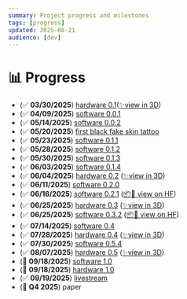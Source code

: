 ```yaml
---
summary: Project progress and milestones
tags: [progress]
updated: 2025-08-21
audience: [dev]
---
```


# 📊 Progress

- (✅ **03/30/2025**) [hardware 0.1](https://x.com/hupobuboo/status/1906386728874602520)([✨view in 3D](https://poly.cam/capture/0b06160a-b3ff-49d9-b6ab-1a955d2b2b7f))
- (✅ **04/09/2025**) [software 0.0.1](https://x.com/hupobuboo/status/1909969799838589300)
- (✅ **05/14/2025**) [software 0.0.2](https://x.com/hupobuboo/status/1922749626597126590)
- (✅ **05/20/2025**) [first black fake skin tattoo](https://x.com/tatbots/status/1924841008396673468)
- (✅ **05/23/2025**) [software 0.1.1](https://www.youtube.com/live/I8Eh73qMaXQ)
- (✅ **05/28/2025**) [software 0.1.2](https://x.com/hupobuboo/status/1927794884854849542)
- (✅ **05/30/2025**) [software 0.1.3](https://www.youtube.com/live/vssqXg-Gm2Y)
- (✅ **06/03/2025**) [software 0.1.4](https://x.com/hupobuboo/status/1929983263667331232)
- (✅ **06/04/2025**) [hardware 0.2](https://x.com/tatbots/status/1930308303222890931) ([✨view in 3D](https://poly.cam/capture/548778f3-e243-41bd-87b8-6ed2d5dfff5a))
- (✅ **06/11/2025**) [software 0.2.0](https://x.com/tatbots/status/1932805814563348842)
- (✅ **06/16/2025**) [software 0.2.1](https://x.com/tatbots/status/1934685760650658130) ([📦🤗 view on HF](https://huggingface.co/datasets/tatbot/tatbot-calib-test))
- (✅ **06/25/2025**) [hardware 0.3](https://x.com/tatbots/status/1937928922005442873) ([✨view in 3D](https://poly.cam/capture/ad7d9477-f7a3-4a36-8da3-59dc0354f149))
- (✅ **06/25/2025**) [software 0.3.2](https://x.com/tatbots/status/1937928658720559385) ([📦🤗 view on HF](https://huggingface.co/datasets/tatbot/plan-bench-2025y-06m-25d-12h-13m-57s))
- (✅ **07/14/2025**) [software 0.4](https://x.com/tatbots/status/1944786516217057413)
- (✅ **07/28/2025**) [hardware 0.4](https://x.com/tatbots/status/1949917412226453599) ([✨view in 3D](https://poly.cam/capture/745155c3-e251-4b7e-8b70-78574a7a19b6))
- (✅ **07/30/2025**) [software 0.5.4](https://x.com/tatbots/status/1950637268039086507)
- (✅ **08/07/2025**) [hardware 0.5](https://x.com/tatbots/status/1953555799005180407) ([✨view in 3D](https://poly.cam/capture/ad7c1544-fca2-48d8-acf8-a94d328fc5c4))
- (🚧 **09/18/2025**) [software 1.0]()
- (🚧 **09/18/2025**) [hardware 1.0]()
- (✅ **09/19/2025**) [livestream](https://youtube.com/live/ym27ZHPMaec)
- (🚧 **Q4 2025**) paper
